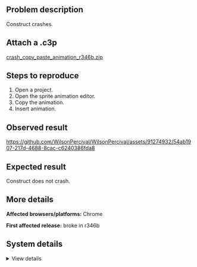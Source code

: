 ## Problem description

Construct crashes.

## Attach a .c3p

[crash_copy_paste_animation_r346b.zip](https://github.com/WilsonPercival/WilsonPercival/files/11870949/crash_copy_paste_animation_r346b.zip)

## Steps to reproduce

1. Open a project.
2. Open the sprite animation editor.
3. Copy the animation.
4. Insert animation.

## Observed result

https://github.com/WilsonPercival/WilsonPercival/assets/91274932/54ab1907-217d-4688-8cac-c6240386fda8

## Expected result

Construct does not crash.

## More details



**Affected browsers/platforms:** Chrome

**First affected release:** broke in r346b

## System details

<details><summary>View details</summary>

Error report information
Type: unhandled rejection
Reason: Error: frame not found @ Error: frame not found at d.stb (https://editor.construct.net/r346/projectResources.js:764:434) at d.bp (https://editor.construct.net/r346/projectResources.js:776:342) at https://editor.construct.net/r346/projectResources.js:2057:393 at bh (https://editor.construct.net/r346/main.js:371:235) at CCG.Sg.g.K.gnb.ju (https://editor.construct.net/r346/main.js:1533:148) at new CCG.Sg.g.K.gnb (https://editor.construct.net/r346/main.js:1533:97) at pa.j (https://editor.construct.net/r346/main.js:1136:44) at CCG.Zg.g.K.Uxa.ce (https://editor.construct.net/r346/main.js:1601:422) at q2a.Aoc.ga (https://editor.construct.net/r346/projectResources.js:2057:325) at Oy (https://editor.construct.net/r346/projectResources.js:155:465)
Stack: Error: frame not found at d.stb (https://editor.construct.net/r346/projectResources.js:764:434) at d.bp (https://editor.construct.net/r346/projectResources.js:776:342) at https://editor.construct.net/r346/projectResources.js:2057:393 at bh (https://editor.construct.net/r346/main.js:371:235) at CCG.Sg.g.K.gnb.ju (https://editor.construct.net/r346/main.js:1533:148) at new CCG.Sg.g.K.gnb (https://editor.construct.net/r346/main.js:1533:97) at pa.j (https://editor.construct.net/r346/main.js:1136:44) at CCG.Zg.g.K.Uxa.ce (https://editor.construct.net/r346/main.js:1601:422) at q2a.Aoc.ga (https://editor.construct.net/r346/projectResources.js:2057:325) at Oy (https://editor.construct.net/r346/projectResources.js:155:465)
Construct version: r346
URL: https://editor.construct.net/r346/
Date: Mon Jun 26 2023 18:17:15 GMT+0300 (Восточная Европа, летнее время)
Uptime: 53.6 s

Platform information
Product: Construct 3 r346 (beta)
Browser: Chrome 109.0.5414.120
Browser engine: Chromium
Context: browser
Operating system: Windows NT 0.1.0
Device type: desktop
Device pixel ratio: 1
Logical CPU cores: 2
Approx. device memory: 4 GB
User agent: Mozilla/5.0 (Windows NT 10.0; Win64; x64) AppleWebKit/537.36 (KHTML, like Gecko) Chrome/109.0.0.0 Safari/537.36
Language setting: en-US

WebGL information
Version string: WebGL 2.0 (OpenGL ES 3.0 Chromium)
Numeric version: 2
Supports NPOT textures: yes
Supports GPU profiling: no
Supports highp precision: yes
Vendor: Google Inc. (Google)
Renderer: ANGLE (Google, Vulkan 1.3.0 (SwiftShader Device (Subzero) (0x0000C0DE)), SwiftShader driver)
Major performance caveat: yes
Maximum texture size: 8192
Point size range: 1 to 1023
Extensions: EXT_color_buffer_float, EXT_color_buffer_half_float, EXT_float_blend, EXT_texture_compression_bptc, EXT_texture_compression_rgtc, EXT_texture_filter_anisotropic, OES_draw_buffers_indexed, OES_texture_float_linear, WEBGL_compressed_texture_astc, WEBGL_compressed_texture_etc, WEBGL_compressed_texture_etc1, WEBGL_compressed_texture_s3tc, WEBGL_compressed_texture_s3tc_srgb, WEBGL_debug_renderer_info, WEBGL_lose_context, WEBGL_multi_draw, OVR_multiview2

</details>
